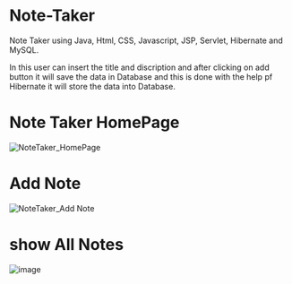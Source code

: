 # Note-Taker
Note Taker using Java, Html, CSS, Javascript, JSP, Servlet, Hibernate and MySQL.

In this user can insert the title and discription and after clicking on add button it will save the data in Database and this is done with the help pf Hibernate it will store the data into Database.

# Note Taker HomePage
![NoteTaker_HomePage](https://user-images.githubusercontent.com/100328979/227987200-3bb5b24e-d02b-4fbd-b8c2-8437d650698d.jpeg)

# Add Note
![NoteTaker_Add Note](https://user-images.githubusercontent.com/100328979/227988148-37ec63a0-05cf-4175-9a2a-9a2bbf807eba.jpeg)

# show All Notes
![image](https://user-images.githubusercontent.com/100328979/228433678-ab80b829-e23f-4ae6-9f2d-9d0bea55d617.png)
